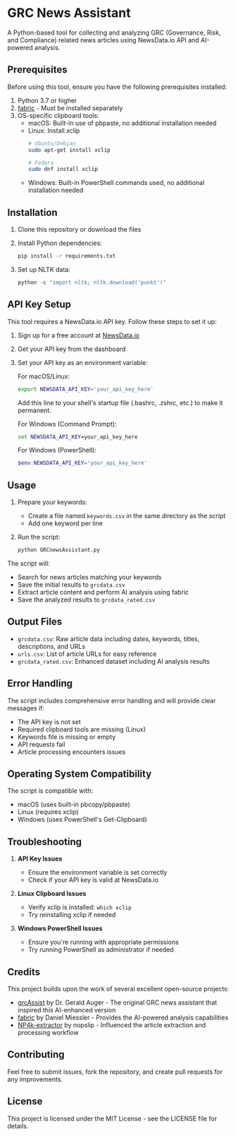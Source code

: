 # GRC News Assistant

A Python-based tool for collecting and analyzing GRC (Governance, Risk, and Compliance) related news articles using NewsData.io API and AI-powered analysis.

## Prerequisites

Before using this tool, ensure you have the following prerequisites installed:

1. Python 3.7 or higher
2. [fabric](https://github.com/danielmiessler/fabric) - Must be installed separately
3. OS-specific clipboard tools:
   - macOS: Built-in use of pbpaste, no additional installation needed
   - Linux: Install xclip
     ```bash
     # Ubuntu/Debian
     sudo apt-get install xclip
     
     # Fedora
     sudo dnf install xclip
     ```
   - Windows: Built-in PowerShell commands used, no additional installation needed

## Installation

1. Clone this repository or download the files
2. Install Python dependencies:
   ```bash
   pip install -r requirements.txt
   ```

3. Set up NLTK data:
   ```python
   python -c "import nltk; nltk.download('punkt')"
   ```

## API Key Setup

This tool requires a NewsData.io API key. Follow these steps to set it up:

1. Sign up for a free account at [NewsData.io](https://newsdata.io)
2. Get your API key from the dashboard
3. Set your API key as an environment variable:

   For macOS/Linux:
   ```bash
   export NEWSDATA_API_KEY='your_api_key_here'
   ```
   Add this line to your shell's startup file (.bashrc, .zshrc, etc.) to make it permanent.

   For Windows (Command Prompt):
   ```cmd
   set NEWSDATA_API_KEY=your_api_key_here
   ```

   For Windows (PowerShell):
   ```powershell
   $env:NEWSDATA_API_KEY='your_api_key_here'
   ```

## Usage

1. Prepare your keywords:
   - Create a file named `keywords.csv` in the same directory as the script
   - Add one keyword per line

2. Run the script:
   ```bash
   python GRCnewsAssistant.py
   ```

The script will:
- Search for news articles matching your keywords
- Save the initial results to `grcdata.csv`
- Extract article content and perform AI analysis using fabric
- Save the analyzed results to `grcdata_rated.csv`

## Output Files

- `grcdata.csv`: Raw article data including dates, keywords, titles, descriptions, and URLs
- `urls.csv`: List of article URLs for easy reference
- `grcdata_rated.csv`: Enhanced dataset including AI analysis results

## Error Handling

The script includes comprehensive error handling and will provide clear messages if:
- The API key is not set
- Required clipboard tools are missing (Linux)
- Keywords file is missing or empty
- API requests fail
- Article processing encounters issues

## Operating System Compatibility

The script is compatible with:
- macOS (uses built-in pbcopy/pbpaste)
- Linux (requires xclip)
- Windows (uses PowerShell's Get-Clipboard)

## Troubleshooting

1. **API Key Issues**
   - Ensure the environment variable is set correctly
   - Check if your API key is valid at NewsData.io

2. **Linux Clipboard Issues**
   - Verify xclip is installed: `which xclip`
   - Try reinstalling xclip if needed

3. **Windows PowerShell Issues**
   - Ensure you're running with appropriate permissions
   - Try running PowerShell as administrator if needed

## Credits

This project builds upon the work of several excellent open-source projects:

- [grcAssist](https://github.com/gerryguy311/grcAssist) by Dr. Gerald Auger - The original GRC news assistant that inspired this AI-enhanced version
- [fabric](https://github.com/danielmiessler/fabric) by Daniel Miessler - Provides the AI-powered analysis capabilities
- [NP4k-extractor](https://github.com/nopslip/NP4k-extractor) by nopslip - Influenced the article extraction and processing workflow

## Contributing

Feel free to submit issues, fork the repository, and create pull requests for any improvements.

## License

This project is licensed under the MIT License - see the LICENSE file for details.
